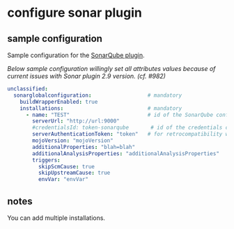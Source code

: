 # configure sonar plugin

## sample configuration

Sample configuration for the [SonarQube plugin](https://plugins.jenkins.io/sonar).

*Below sample configuration willingly set all attributes values because of current issues with Sonar plugin 2.9 version. (cf. #982)*

```yaml          
unclassified:
  sonarglobalconfiguration:                  # mandatory
    buildWrapperEnabled: true
    installations:                           # mandatory
      - name: "TEST"                         # id of the SonarQube configuration - to be used in jobs
        serverUrl: "http://url:9000"
        #credentialsId: token-sonarqube       # id of the credentials containing sonar auth token (since 2.9 version)
        serverAuthenticationToken: "token"   # for retrocompatibility with versions < 2.9
        mojoVersion: "mojoVersion"
        additionalProperties: "blah=blah"
        additionalAnalysisProperties: "additionalAnalysisProperties"
        triggers:
          skipScmCause: true
          skipUpstreamCause: true
          envVar: "envVar"
```

## notes

You can add multiple installations.
